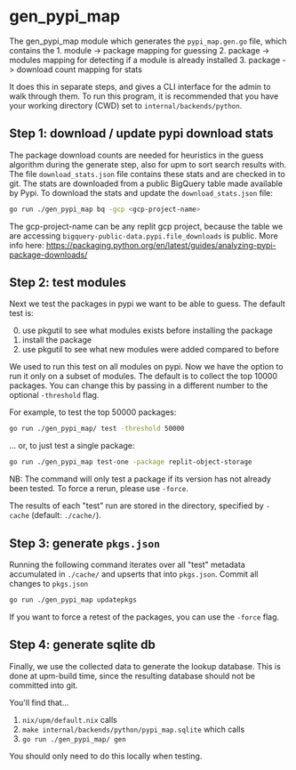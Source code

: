# gen_pypi_map

The gen_pypi_map module which generates the `pypi_map.gen.go` file, which
contains the
    1. module -> package mapping for guessing
    2. package -> modules mapping for detecting if a module is already installed
    3. package -> download count mapping for stats

It does this in separate steps, and gives a CLI interface for the admin
to walk through them. To run this program, it is recommended that you
have your working directory (CWD) set to `internal/backends/python`.

## Step 1: download / update pypi download stats

The package download counts are needed for heuristics in the guess algorithm during the generate step, also for upm to sort search results with. The file
`download_stats.json` file contains these stats and are checked in to git.
The stats are downloaded from a public BigQuery table made available
by Pypi. To download the stats and update the `download_stats.json` file:

```bash
go run ./gen_pypi_map bq -gcp <gcp-project-name>
```

The gcp-project-name can be any replit gcp project, because the table we are accessing `bigquery-public-data.pypi.file_downloads` is public. More info here: <https://packaging.python.org/en/latest/guides/analyzing-pypi-package-downloads/>

## Step 2: test modules

Next we test the packages in pypi we want to be able to guess. The default test
is:

0. use pkgutil to see what modules exists before installing the package
1. install the package
2. use pkgutil to see what new modules were added compared to before

We used to run this test on all modules on pypi. Now we have the option to
run it only on a subset of modules. The default is to collect the top
10000 packages. You can change this by passing in a different number to the
optional `-threshold` flag.

For example, to test the top 50000 packages:

```bash
go run ./gen_pypi_map/ test -threshold 50000
```

... or, to just test a single package:

```bash
go run ./gen_pypi_map test-one -package replit-object-storage
```

NB: The command will only test a package if its version has not already been
tested. To force a rerun, please use `-force`.

The results of each "test" run are stored in the directory,
specified by `-cache` (default: `./cache/`).

## Step 3: generate `pkgs.json`

Running the following command iterates over all "test" metadata accumulated in
`./cache/` and upserts that into `pkgs.json`. Commit all changes to `pkgs.json`

```bash
go run ./gen_pypi_map updatepkgs
```

If you want to force a retest of the packages, you can use the `-force` flag.

## Step 4: generate sqlite db

Finally, we use the collected data to generate the lookup database. This is
done at upm-build time, since the resulting database should not be committed
into git.

You'll find that...

1. `nix/upm/default.nix` calls
2. `make internal/backends/python/pypi_map.sqlite` which calls
3. `go run ./gen_pypi_map/ gen`

You should only need to do this locally when testing.
